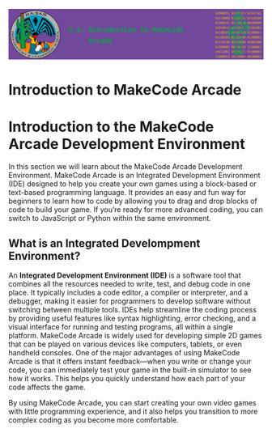 ![header](assets/header.png)

# Introduction to MakeCode Arcade

# Introduction to the MakeCode Arcade Development Environment

In this section we will learn about the MakeCode Arcade Development Environment. MakeCode Arcade is an Integrated Development Environment (IDE) designed to help you create your own games using a block-based or text-based programming language. It provides an easy and fun way for beginners to learn how to code by allowing you to drag and drop blocks of code to build your game. If you’re ready for more advanced coding, you can switch to JavaScript or Python within the same environment.

## What is an Integrated Develompment Environment?

An **Integrated Development Environment (IDE)** is a software tool that combines all the resources needed to write, test, and debug code in one place. It typically includes a code editor, a compiler or interpreter, and a debugger, making it easier for programmers to develop software without switching between multiple tools. IDEs help streamline the coding process by providing useful features like syntax highlighting, error checking, and a visual interface for running and testing programs, all within a single platform.
MakeCode Arcade is widely used for developing simple 2D games that can be played on various devices like computers, tablets, or even handheld consoles. One of the major advantages of using MakeCode Arcade is that it offers instant feedback—when you write or change your code, you can immediately test your game in the built-in simulator to see how it works. This helps you quickly understand how each part of your code affects the game.

By using MakeCode Arcade, you can start creating your own video games with little programming experience, and it also helps you transition to more complex coding as you become more comfortable.